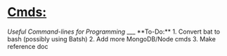 <h1><a href = "https://github.com/Sondro/Cmds">Cmds:</emphasis></a></h1> 
<i>Useful Command-lines for Programming</i>
___ 
**To-Do:**
1. Convert bat to bash (possibly using Batsh)
2. Add more MongoDB/Node cmds
3. Make reference doc

